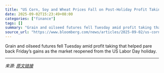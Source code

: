 ```yaml
---
title: "US Corn, Soy and Wheat Prices Fall on Post-Holiday Profit Taking"
date: 2025-09-02T15:23:49+08:00
categories: ["finance"]
tags: []
summary: "Grain and oilseed futures fell Tuesday amid profit taking that helped pare back Friday’s gains as the market reopened from the US Labor Day holiday."
source_url: "https://www.bloomberg.com/news/articles/2025-09-02/us-corn-soy-and-wheat-prices-fall-on-post-holiday-profit-taking"
---
```


Grain and oilseed futures fell Tuesday amid profit taking that helped pare back Friday’s gains as the market reopened from the US Labor Day holiday.

---

*来源: [原文链接](https://www.bloomberg.com/news/articles/2025-09-02/us-corn-soy-and-wheat-prices-fall-on-post-holiday-profit-taking)*
